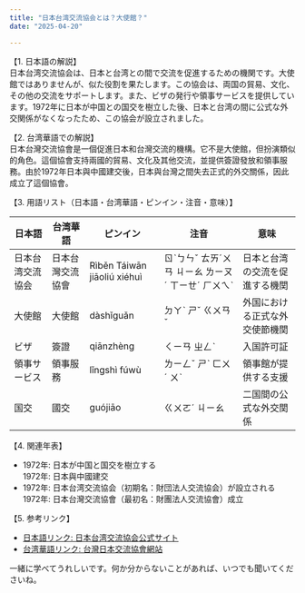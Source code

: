 ```yaml
---
title: "日本台湾交流協会とは？大使館？"
date: "2025-04-20"

---
```


【1. 日本語の解説】  
日本台湾交流協会は、日本と台湾との間で交流を促進するための機関です。大使館ではありませんが、似た役割を果たします。この協会は、両国の貿易、文化、その他の交流をサポートします。また、ビザの発行や領事サービスを提供しています。1972年に日本が中国との国交を樹立した後、日本と台湾の間に公式な外交関係がなくなったため、この協会が設立されました。

【2. 台湾華語での解説】  
日本台灣交流協會是一個促進日本和台灣交流的機構。它不是大使館，但扮演類似的角色。這個協會支持兩國的貿易、文化及其他交流，並提供簽證發放和領事服務。由於1972年日本與中國建交後，日本與台灣之間失去正式的外交關係，因此成立了這個協會。

【3. 用語リスト（日本語・台湾華語・ピンイン・注音・意味）】

| 日本語          | 台湾華語          | ピンイン       | 注音        | 意味                |
|-----------------|-----------------|--------------|------------|-------------------|
| 日本台湾交流協会  | 日本台灣交流協會 | Rìběn Táiwān jiāoliú xiéhuì | ㄖˋㄅㄣˇ ㄊㄞˊㄨㄢ ㄐㄧㄠ ㄌㄧㄡˊ ㄒㄧㄝˊ ㄏㄨㄟˋ | 日本と台湾の交流を促進する機関 |
| 大使館          | 大使館          | dàshǐguǎn    | ㄉㄚˋ ㄕˇ ㄍㄨㄢˇ | 外国における正式な外交使節機関 |
| ビザ            | 簽證              | qiānzhèng    | ㄑㄧㄢ ㄓㄥˋ | 入国許可証           |
| 領事サービス    | 領事服務          | lǐngshì fúwù | ㄌㄧㄥˇ ㄕˋ ㄈㄨˊ ㄨˋ | 領事館が提供する支援   |
| 国交            | 國交              | guójiāo      | ㄍㄨㄛˊ ㄐㄧㄠ | 二国間の公式な外交関係 |

【4. 関連年表】  
- 1972年: 日本が中国と国交を樹立する  
  1972年: 日本與中國建交  
- 1972年: 日本台湾交流協会（初期名：財団法人交流協会）が設立される  
  1972年: 日本台灣交流協會（最初名：財團法人交流協會）成立  

【5. 参考リンク】  
- [日本語リンク: 日本台湾交流協会公式サイト](https://www.koryu.or.jp/)  
- [台湾華語リンク: 台灣日本交流協會網站](https://www.koryu.or.jp/tc/)

一緒に学べてうれしいです。何か分からないことがあれば、いつでも聞いてくださいね。
